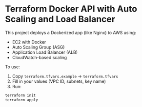 # Terraform Docker API with Auto Scaling and Load Balancer

This project deploys a Dockerized app (like Nginx) to AWS using:

- EC2 with Docker
- Auto Scaling Group (ASG)
- Application Load Balancer (ALB)
- CloudWatch-based scaling

To use:
1. Copy `terraform.tfvars.example` → `terraform.tfvars`
2. Fill in your values (VPC ID, subnets, key name)
3. Run:
```bash
terraform init
terraform apply
